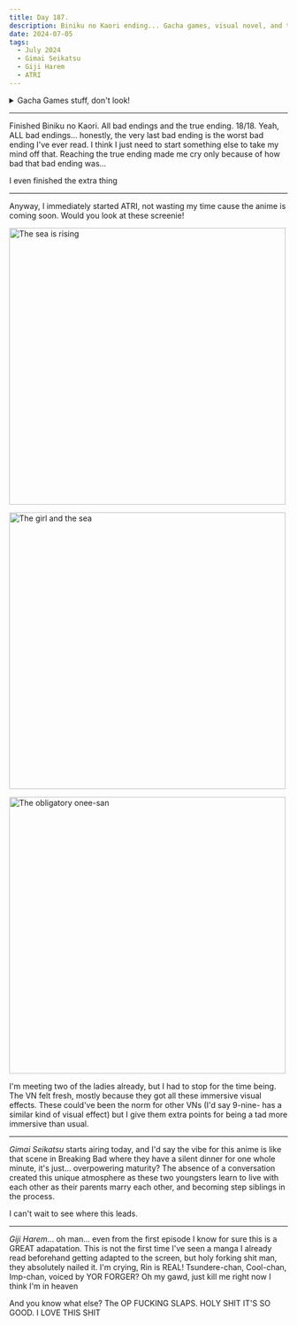 ```yaml
---
title: Day 187.
description: Biniku no Kaori ending... Gacha games, visual novel, and two animes. Bro, there's so much stuff
date: 2024-07-05
tags: 
  - July 2024
  - Gimai Seikatsu
  - Giji Harem
  - ATRI
---
```


<details>
<summary>Gacha Games stuff, don't look!</summary>

I got Soldier 11 in Zenless Zone Zero... disappointed, but I do like her as well. I just wanted another character... oh well, there's still some more to the game that I haven't explored, so my focus will be gearing towards that.

Also, they got cats

<a href="https://imgur.com/Ng5DsMv"><img src="https://i.imgur.com/Ng5DsMv.jpg" title="Cats!" width="500px" alt="Cats!"/></a>

-----

<a href="https://imgur.com/1MvR4Ch"><img src="https://i.imgur.com/1MvR4Ch.png" title="Sakura: Bloom in Summer pulled" width="500px" alt="Sakura: Bloom in Summer pulled"/></a>

I pulled for one of the best summer character design I've ever seen. Like, holy jesus look at her.
</details>

-----

Finished Biniku no Kaori. All bad endings and the true ending. 18/18. Yeah, ALL bad endings... honestly, the very last bad ending is the worst bad ending I've ever read. I think I just need to start something else to take my mind off that. Reaching the true ending made me cry only because of how bad that bad ending was...

I even finished the extra thing

-----

Anyway, I immediately started ATRI, not wasting my time cause the anime is coming soon. Would you look at these screenie!

<a href="https://imgur.com/Yjo5onk"><img src="https://i.imgur.com/Yjo5onk.png" title="The sea is rising" width="500px" alt="The sea is rising"/></a>

<a href="https://imgur.com/dxeC8oN"><img src="https://i.imgur.com/dxeC8oN.png" title="The girl and the sea" width="500px" alt="The girl and the sea"/></a>

<a href="https://imgur.com/yD3hUnq"><img src="https://i.imgur.com/yD3hUnq.png" title="The obligatory onee-san" width="500px" alt="The obligatory onee-san"/></a>

I'm meeting two of the ladies already, but I had to stop for the time being. The VN felt fresh, mostly because they got all these immersive visual effects. These could've been the norm for other VNs (I'd say 9-nine- has a similar kind of visual effect) but I give them extra points for being a tad more immersive than usual.

-----

*Gimai Seikatsu* starts airing today, and I'd say the vibe for this anime is like that scene in Breaking Bad where they have a silent dinner for one whole minute, it's just... overpowering maturity? The absence of a conversation created this unique atmosphere as these two youngsters learn to live with each other as their parents marry each other, and becoming step siblings in the process.

I can't wait to see where this leads.

-----

*Giji Harem*... oh man... even from the first episode I know for sure this is a GREAT adapatation. This is not the first time I've seen a manga I already read beforehand getting adapted to the screen, but holy forking shit man, they absolutely nailed it. I'm crying, Rin is REAL! Tsundere-chan, Cool-chan, Imp-chan, voiced by YOR FORGER? Oh my gawd, just kill me right now I think I'm in heaven

And you know what else? The OP FUCKING SLAPS. HOLY SHIT IT'S SO GOOD. I LOVE THIS SHIT

